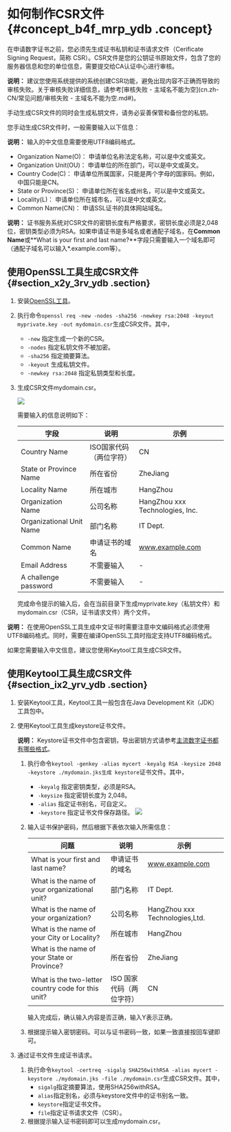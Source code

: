 # 如何制作CSR文件 {#concept_b4f_mrp_ydb .concept}

在申请数字证书之前，您必须先生成证书私钥和证书请求文件（Cerificate Signing Request，简称 CSR）。CSR文件是您的公钥证书原始文件，包含了您的服务器信息和您的单位信息，需要提交给CA认证中心进行审核。

**说明：** 建议您使用系统提供的系统创建CSR功能，避免出现内容不正确而导致的审核失败。关于审核失败详细信息，请参考[审核失败 - 主域名不能为空](cn.zh-CN/常见问题/审核失败 - 主域名不能为空.md#)。

手动生成CSR文件的同时会生成私钥文件，请务必妥善保管和备份您的私钥。

您手动生成CSR文件时，一般需要输入以下信息：

**说明：** 输入的中文信息需要使用UTF8编码格式。

-   Organization Name\(O\)： 申请单位名称法定名称，可以是中文或英文。
-   Organization Unit\(OU\)： 申请单位的所在部门，可以是中文或英文。
-   Country Code\(C\)： 申请单位所属国家，只能是两个字母的国家码。例如，中国只能是CN。
-   State or Province\(S\)： 申请单位所在省名或州名，可以是中文或英文。
-   Locality\(L\)： 申请单位所在城市名，可以是中文或英文。
-   Common Name\(CN\)： 申请SSL证书的具体网站域名。

**说明：** 证书服务系统对CSR文件的密钥长度有严格要求，密钥长度必须是2,048位，密钥类型必须为RSA。如果申请证书是多域名或者通配子域名，在**Common Name**或**What is your first and last name?**字段只需要输入一个域名即可（通配子域名可以输入\*.example.com等）。

## 使用OpenSSL工具生成CSR文件 {#section_x2y_3rv_ydb .section}

1.  安装[OpenSSL工具](https://www.openssl.org/)。
2.  执行命令`openssl req -new -nodes -sha256 -newkey rsa:2048 -keyout myprivate.key -out mydomain.csr`生成CSR文件。其中，
    -   `-new` 指定生成一个新的CSR。
    -   `-nodes` 指定私钥文件不被加密。
    -   `-sha256` 指定摘要算法。
    -   `-keyout` 生成私钥文件。
    -   `-newkey rsa:2048` 指定私钥类型和长度。
3.  生成CSR文件mydomain.csr。

    ![](http://static-aliyun-doc.oss-cn-hangzhou.aliyuncs.com/assets/img/13600/4272_zh-CN.png)

    需要输入的信息说明如下：

    |字段|说明|示例|
    |--|--|--|
    |Country Name|ISO国家代码（两位字符）|CN|
    |State or Province Name|所在省份|ZheJiang|
    |Locality Name|所在城市|HangZhou|
    |Organization Name|公司名称|HangZhou xxx Technologies, Inc.|
    |Organizational Unit Name|部门名称|IT Dept.|
    |Common Name|申请证书的域名|www.example.com|
    |Email Address|不需要输入|-|
    |A challenge password|不需要输入|-|

    完成命令提示的输入后，会在当前目录下生成myprivate.key（私钥文件）和 mydomain.csr（CSR，证书请求文件）两个文件。


**说明：** 在使用OpenSSL工具生成中文证书时需要注意中文编码格式必须使用UTF8编码格式。同时，需要在编译OpenSSL工具时指定支持UTF8编码格式。

如果您需要输入中文信息，建议您使用Keytool工具生成CSR文件。

## 使用Keytool工具生成CSR文件 {#section_ix2_yrv_ydb .section}

1.  安装Keytool工具，Keytool工具一般包含在Java Development Kit（JDK）工具包中。
2.  使用Keytool工具生成keystore证书文件。

    **说明：** Keystore证书文件中包含密钥，导出密钥方式请参考[主流数字证书都有哪些格式](cn.zh-CN/常见问题/主流数字证书都有哪些格式？.md#)。

    1.  执行命令`keytool -genkey -alias mycert -keyalg RSA -keysize 2048 -keystore ./mydomain.jks生成 keystore`证书文件。其中，

        -   `-keyalg` 指定密钥类型，必须是RSA。
        -   `-keysize` 指定密钥长度为 2,048。
        -   `-alias` 指定证书别名，可自定义。
        -   `-keystore` 指定证书文件保存路径。
        ![](http://static-aliyun-doc.oss-cn-hangzhou.aliyuncs.com/assets/img/13600/4273_zh-CN.png)

    2.  输入证书保护密码，然后根据下表依次输入所需信息：

        |问题|说明|示例|
        |--|--|--|
        |What is your first and last name?|申请证书的域名|www.example.com|
        |What is the name of your organizational unit?|部门名称|IT Dept.|
        |What is the name of your organization?|公司名称|HangZhou xxx Technologies,Ltd.|
        |What is the name of your City or Locality?|所在城市|HangZhou|
        |What is the name of your State or Province?|所在省份|ZheJiang|
        |What is the two-letter country code for this unit?|ISO 国家代码（两位字符）|CN|

        输入完成后，确认输入内容是否正确，输入Y表示正确。

    3.  根据提示输入密钥密码。可以与证书密码一致，如果一致直接按回车键即可。
3.  通过证书文件生成证书请求。
    1.  执行命令`keytool -certreq -sigalg SHA256withRSA -alias mycert -keystore ./mydomain.jks -file ./mydomain.csr`生成CSR文件。其中，
        -   `sigalg`指定摘要算法，使用SHA256withRSA。
        -   `alias`指定别名，必须与keystore文件中的证书别名一致。
        -   `keystore`指定证书文件。
        -   `file`指定证书请求文件（CSR）。
    2.  根据提示输入证书密码即可以生成mydomain.csr。

